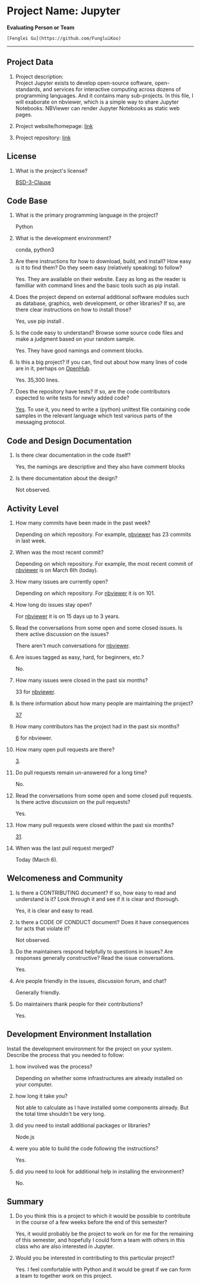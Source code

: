 # Project Name:  Jupyter


**Evaluating Person or Team**

	[Fenglei Gu](https://github.com/FungluiKoo)

---

## Project Data

1. Project description: <br>
	Project Jupyter exists to develop open-source software, open-standards, and services for interactive computing across dozens of programming languages. And it contains many sub-projects. In this file, I will exaborate on nbviewer, which is a simple way to share Jupyter Notebooks. NBViewer can render Jupyter Notebooks as static web pages.

1. Project website/homepage: [link](https://nbviewer.jupyter.org/)

1. Project repository: [link](https://github.com/jupyter/nbviewer)


## License

1. What is the project's license? <br>

	[BSD-3-Clause](https://github.com/jupyter/jupyter/blob/master/LICENSE)


## Code Base


1. What is the primary programming language in the project?

	Python

1. What is the development environment? <br>

	conda, python3 

1. Are there instructions for how to download, build, and install? How easy is it
to find them? Do they seem easy (relatively speaking) to follow? <br>

	Yes. They are available on their website. Easy as long as the reader is familliar with command lines and the basic tools such as pip install.

1. Does the project depend on external additional software modules such as
database,  graphics, web development, or other libraries? If so, are there clear instructions on how to install those? <br>

	Yes, use pip install .

1. Is the code easy to understand? Browse some source code files and make
a judgment based on your random sample. <br>

	Yes. They have good namings and comment blocks.

1. Is this a big project? If you can, find out about how many lines of code
are in it, perhaps on [OpenHub](https://www.openhub.net/). <br>

	Yes. 35,300 lines.

1. Does the repository have tests? If so, are the code contributors expected to write tests for newly added code? <br>

	[Yes](https://github.com/jupyter/jupyter_kernel_test). To use it, you need to write a (python) unittest file containing code samples in the relevant language which test various parts of the messaging protocol.


## Code and Design Documentation
1. Is there clear documentation in the code itself? <br>

	Yes, the namings are descriptive and they also have comment blocks

1. Is there documentation about the design?  <br>

	Not observed.

## Activity Level


1. How many commits have been made in the past week? <br>
	
	Depending on which repository. For example, [nbviewer](https://github.com/jupyter/nbviewer) has 23 commits in last week.

1. When was the most recent commit? <br>
	
	Depending on which repository. For example, the most recent commit of [nbviewer](https://github.com/jupyter/nbviewer) is on March 6th (today).

1. How many issues are currently open? <br>
	
	Depending on which repository. For [nbviewer](https://github.com/jupyter/nbviewer) it is on 101.

1. How long do issues stay open? <br>
	
	For [nbviewer](https://github.com/jupyter/nbviewer) it is on 15 days up to 3 years.

1. Read the conversations from some open and some closed issues. Is there active discussion on the issues? <br>
	
	There aren't much conversations for [nbviewer](https://github.com/jupyter/nbviewer).

1. Are issues tagged as easy, hard, for beginners, etc.? <br>
	
	No. 

1. How many issues were closed in the past six months? <br>

	33 for [nbviewer](https://github.com/jupyter/nbviewer).

1. Is there information about how many people are maintaining the project? <br>

	[37](https://github.com/orgs/jupyter/people)

1. How many contributors has the project had in the past six months? <br>

	[6](https://github.com/jupyter/nbviewer/graphs/contributors?from=2019-09-06&to=2020-03-06&type=c) for nbviewer.

1. How many open pull requests are there? <br>

	[3](https://github.com/jupyter/nbviewer/pulls).

1. Do pull requests remain un-answered for a long time? <br>

	No.

1. Read the conversations from some open and some closed pull requests.  Is there active discussion on the pull requests? <br>

	Yes.

1. How many pull requests were closed within the past six months? <br>

	[31](https://github.com/jupyter/nbviewer/pulls?q=closed:%3E2019-09-06+).

1. When was the last  pull request  merged? <br>

	Today (March 6).

## Welcomeness and Community

1. Is there a CONTRIBUTING document? If so, how easy to read and understand is it?
Look through it and see if it is clear and thorough. <br>

	Yes, it is clear and easy to read.

1. Is there a CODE OF CONDUCT document? Does it have consequences for acts that
violate it? <br>

	Not observed.

1. Do the maintainers respond helpfully to questions in issues?
Are responses generally constructive? Read the issue conversations. <br>

	Yes.

1. Are people friendly in the issues, discussion forum, and chat? <br>

	Generally friendly.

1. Do maintainers thank people for their contributions? <br>

	Yes.

## Development Environment Installation

Install the development environment for the project on your system.
Describe the process that you needed to follow:

1. how involved was the process? <br>

	Depending on whether some infrastructures are already installed on your computer.

1. how long it take you? <br>

	Not able to calculate as I have installed some components already. But the total time shouldn't be very long.

1. did you need to install additional packages or libraries? <br>

	Node.js

1. were you able to build the code following the instructions? <br>

	Yes.

1. did you need to look for additional help in installing the environment? <br>

	No.


## Summary
1. Do you think this is a project to which it would be possible to contribute
in the course of a few weeks before the end of this semester? <br>

	Yes, it would probably be the project to work on for me for the remaining of this semester, and hopefully I could form a team with others in this class who are also interested in Jupyter.

1. Would you be interested in contributing to this particular project? <br>

	Yes. I feel comfortable with Python and it would be great if we can form a team to together work on this project.
